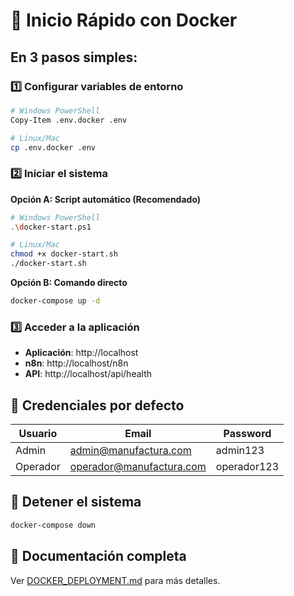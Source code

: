 # 🚀 Inicio Rápido con Docker

## En 3 pasos simples:

### 1️⃣ Configurar variables de entorno

```bash
# Windows PowerShell
Copy-Item .env.docker .env

# Linux/Mac
cp .env.docker .env
```

### 2️⃣ Iniciar el sistema

**Opción A: Script automático (Recomendado)**

```bash
# Windows PowerShell
.\docker-start.ps1

# Linux/Mac
chmod +x docker-start.sh
./docker-start.sh
```

**Opción B: Comando directo**

```bash
docker-compose up -d
```

### 3️⃣ Acceder a la aplicación

- **Aplicación**: http://localhost
- **n8n**: http://localhost/n8n
- **API**: http://localhost/api/health

## 👤 Credenciales por defecto

| Usuario | Email | Password |
|---------|-------|----------|
| Admin | admin@manufactura.com | admin123 |
| Operador | operador@manufactura.com | operador123 |

## 🛑 Detener el sistema

```bash
docker-compose down
```

## 📖 Documentación completa

Ver [DOCKER_DEPLOYMENT.md](./DOCKER_DEPLOYMENT.md) para más detalles.
